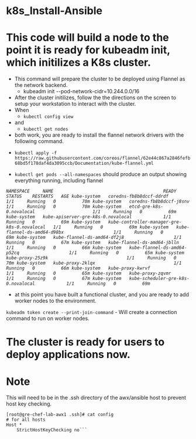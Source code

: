 # k8s_Install-Ansible

# This code will build a node to the point it is ready for kubeadm init, which initilizes a K8s cluster.
* This command will prepare the cluster to be deployed using Flannel as the network backend.
    - kubeadm init --pod-network-cidr=10.244.0.0/16
* After the cluster initilizes, follow the the directions on the screen to setup your workstation to interact
with the cluster.
* When
  - `kubectl config view`
* and
  - `kubectl get nodes`
*  both work, you are ready to install the flannel network drivers with the following command.
  - ```kubectl apply -f https://raw.githubusercontent.com/coreos/flannel/62e44c867a2846fefb68bd5f178daf4da3095ccb/Documentation/kube-flannel.yml```
* `kubectl get pods --all-namespaces` should produce an output showing everything running, including flannel

*```NAMESPACE     NAME                                          READY   STATUS    RESTARTS   AGE
kube-system   coredns-fb8b8dccf-ddrdf                       1/1     Running   0          70m
kube-system   coredns-fb8b8dccf-j8snv                       1/1     Running   0          70m
kube-system   etcd-gre-k8s-0.novalocal                      1/1     Running   0          69m
kube-system   kube-apiserver-gre-k8s-0.novalocal            1/1     Running   0          69m
kube-system   kube-controller-manager-gre-k8s-0.novalocal   1/1     Running   0          69m
kube-system   kube-flannel-ds-amd64-d98bx                   1/1     Running   0          69m
kube-system   kube-flannel-ds-amd64-df2j8                   1/1     Running   0          67m
kube-system   kube-flannel-ds-amd64-jblln                   1/1     Running   0          66m
kube-system   kube-flannel-ds-amd64-p52cq                   1/1     Running   0          65m
kube-system   kube-proxy-25z9k                              1/1     Running   0          70m
kube-system   kube-proxy-2klqx                              1/1     Running   0          66m
kube-system   kube-proxy-kwrvf                              1/1     Running   0          65m
kube-system   kube-proxy-zqvmr                              1/1     Running   0          67m
kube-system   kube-scheduler-gre-k8s-0.novalocal            1/1     Running   0          69m```*


* at this point you have built a functional cluster, and you are ready to add worker nodes to the environment.

```kubeadm token create --print-join-command``` - Will create a connection command to run on worker nodes.

# The cluster is ready for users to deploy applications now.



# Note
This will need to be in the .ssh directory of the awx/ansible host to prevent host key checking.
```
[root@gre-chef-lab-awx1 .ssh]# cat config 
# for all hosts
Host *
    StrictHostKeyChecking no```
